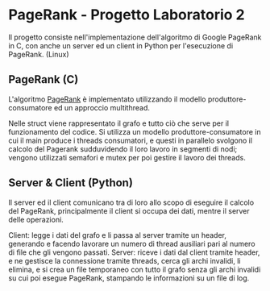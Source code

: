 # PageRank - Progetto Laboratorio 2
Il progetto consiste nell'implementazione dell'algoritmo di Google PageRank in C, con anche un server ed un client in Python per l'esecuzione di PageRank. (Linux)

## PageRank (C)
L'algoritmo [PageRank](https://it.wikipedia.org/wiki/PageRank) è implementato utilizzando il modello produttore-consumatore ed un approccio multithread.

Nelle struct viene rappresentato il grafo e tutto ciò che serve per il funzionamento del codice.
Si utilizza un modello produttore-consumatore in cui il main produce i threads consumatori, e questi in parallelo svolgono il calcolo del Pagerank sudduvidendo il loro lavoro in segmenti di nodi;
vengono utilizzati semafori e mutex per poi gestire il lavoro dei threads.

## Server & Client (Python)

Il server ed il client comunicano tra di loro allo scopo di eseguire il calcolo del PageRank, principalmente il client si occupa dei dati, mentre il server delle operazioni.

Client: legge i dati del grafo e li passa al server tramite un header, generando e facendo lavorare un numero di thread ausiliari pari al numero di file che gli vengono passati.  Server: riceve i dati dal client tramite header, e ne gestisce la connessione tramite threads, cerca gli archi invalidi, li elimina, e si crea un file temporaneo con tutto il grafo senza gli archi invalidi su cui poi esegue PageRank, stampando le informazioni su un file di log.
